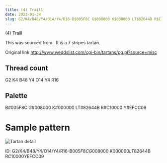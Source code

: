 ```yaml
---
title: (4) Traill
date: 2023-01-24
slug: G2/K4/B48/Y4/O14/Y4/R16-B$005F8C G$008000 K$000000 LT$82644B R$C10000 Y$EFCC09
---
```

(4) Traill

This was sourced from <no value>.  It is a 7 stripes tartan.

Original link http://www.weddslist.com/cgi-bin/tartans/pg.pl?source=misc

## Thread count
G2 K4 B48 Y4 O14 Y4 R16

## Palette
B#005F8C G#008000 K#000000 LT#82644B R#C10000 Y#EFCC09

# Sample pattern

![Tartan detail](tartan.png "G2 K4 B48 Y4 O14 Y4 R16 tartan")

ID: G2/K4/B48/Y4/O14/Y4/R16-B$005F8C G$008000 K$000000 LT$82644B R$C10000 Y$EFCC09
